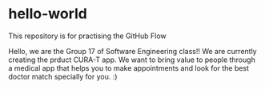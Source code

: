 # hello-world
This repository is for practising the GitHub Flow

Hello, we are the Group 17 of Software Engineering class!!
We are currently creating the prduct CURA-T app. We want to bring value to people through a medical app that helps you to make appointments and look for the best doctor match specially for you. :) 
